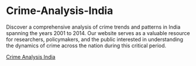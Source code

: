 # Crime-Analysis-India
Discover a comprehensive analysis of crime trends and patterns in India spanning the years 2001 to 2014. Our website serves as a valuable resource for researchers, policymakers, and the public interested in understanding the dynamics of crime across the nation during this critical period.

<!DOCTYPE html>
<html>
<body>
    <p>
        <a href="https://crimeanalysisindia.netlify.app/">Crime Analysis India</a>
    </p>
</body>
</html>
